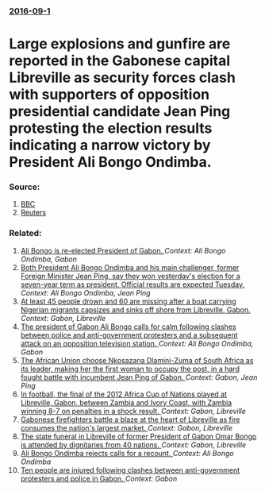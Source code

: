 ### [2016-09-1](/news/2016/09/1/index.md)

# Large explosions and gunfire are reported in the Gabonese capital Libreville as security forces clash with supporters of opposition presidential candidate Jean Ping protesting the election results indicating a narrow victory by President Ali Bongo Ondimba. 




### Source:

1. [BBC](http://www.bbc.co.uk/news/world-africa-37243309)
2. [Reuters](http://af.reuters.com/article/commoditiesNews/idAFL8N1BD1LV)

### Related:

1. [Ali Bongo is re-elected President of Gabon. ](/news/2016/08/31/ali-bongo-is-re-elected-president-of-gabon.md) _Context: Ali Bongo Ondimba, Gabon_
2. [Both President Ali Bongo Ondimba and  his main challenger, former Foreign Minister Jean Ping, say they won yesterday's election for a seven-year term as president. Official results are expected Tuesday. ](/news/2016/08/28/both-president-ali-bongo-ondimba-and-his-main-challenger-former-foreign-minister-jean-ping-say-they-won-yesterday-s-election-for-a-seven.md) _Context: Ali Bongo Ondimba, Jean Ping_
3. [At least 45 people drown and 60 are missing after a boat carrying Nigerian migrants capsizes and sinks off shore from Libreville, Gabon. ](/news/2013/03/21/at-least-45-people-drown-and-60-are-missing-after-a-boat-carrying-nigerian-migrants-capsizes-and-sinks-off-shore-from-libreville-gabon.md) _Context: Gabon, Libreville_
4. [The president of Gabon Ali Bongo calls for calm following clashes between police and anti-government protesters and a subsequent attack on an opposition television station. ](/news/2012/08/17/the-president-of-gabon-ali-bongo-calls-for-calm-following-clashes-between-police-and-anti-government-protesters-and-a-subsequent-attack-on-a.md) _Context: Ali Bongo Ondimba, Gabon_
5. [The African Union choose Nkosazana Dlamini-Zuma of South Africa as its leader, making her the first woman to occupy the post, in a hard fought battle with incumbent Jean Ping of Gabon. ](/news/2012/07/15/the-african-union-choose-nkosazana-dlamini-zuma-of-south-africa-as-its-leader-making-her-the-first-woman-to-occupy-the-post-in-a-hard-foug.md) _Context: Gabon, Jean Ping_
6. [In football, the final of the 2012 Africa Cup of Nations played at Libreville, Gabon, between Zambia and Ivory Coast, with Zambia winning 8-7 on penalties in a shock result. ](/news/2012/02/12/in-football-the-final-of-the-2012-africa-cup-of-nations-played-at-libreville-gabon-between-zambia-and-ivory-coast-with-zambia-winning-8.md) _Context: Gabon, Libreville_
7. [ Gabonese firefighters battle a blaze at the heart of Libreville as fire consumes the nation's largest market. ](/news/2009/09/15/gabonese-firefighters-battle-a-blaze-at-the-heart-of-libreville-as-fire-consumes-the-nation-s-largest-market.md) _Context: Gabon, Libreville_
8. [ The state funeral in Libreville of former President of Gabon Omar Bongo is attended by dignitaries from 40 nations. ](/news/2009/06/16/the-state-funeral-in-libreville-of-former-president-of-gabon-omar-bongo-is-attended-by-dignitaries-from-40-nations.md) _Context: Gabon, Libreville_
9. [Ali Bongo Ondimba rejects calls for a recount. ](/news/2016/09/7/ali-bongo-ondimba-rejects-calls-for-a-recount.md) _Context: Ali Bongo Ondimba_
10. [Ten people are injured following clashes between anti-government protesters and police in Gabon. ](/news/2012/08/16/ten-people-are-injured-following-clashes-between-anti-government-protesters-and-police-in-gabon.md) _Context: Gabon_
